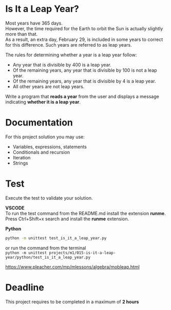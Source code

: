 # Is It a Leap Year?

Most years have 365 days.   
However, the time required for the Earth to orbit the Sun is actually slightly more than that.   
As a result, an extra day, February 29, is included in some years to correct for this difference. 
Such years are referred to as leap years.

The rules for determining whether a year is a leap year follow:  
- Any year that is divisible by 400 is a leap year.
- Of the remaining years, any year that is divisible by 100 is not a leap year. 
- Of the remaining years, any year that is divisible by 4 is a leap year.
- All other years are not leap years.  

Write a program that **reads a year** from the user and 
displays a message indicating **whether it is a leap year**.


# Documentation

For this project solution you may use:

- Variables, expressions, statements
- Conditionals and recursion
- Iteration
- Strings


# Test
Execute the test to validate your solution.  

**VSCODE**   
To run the test command from the README.md install the extension **runme**. 
Press Ctrl+Shift+x search and install the **runme** extension. 


**Python**

```sh
python -m unittest test_is_it_a_leap_year.py
```

or run the command from the terminal  
`python -m unittest projects/m1/015-is-it-a-leap-year/python/test_is_it_a_leap_year.py`

https://www.pleacher.com/mp/mlessons/algebra/mobleap.html

# Deadline

This project requires to be completed in a maximum of **2 hours**
